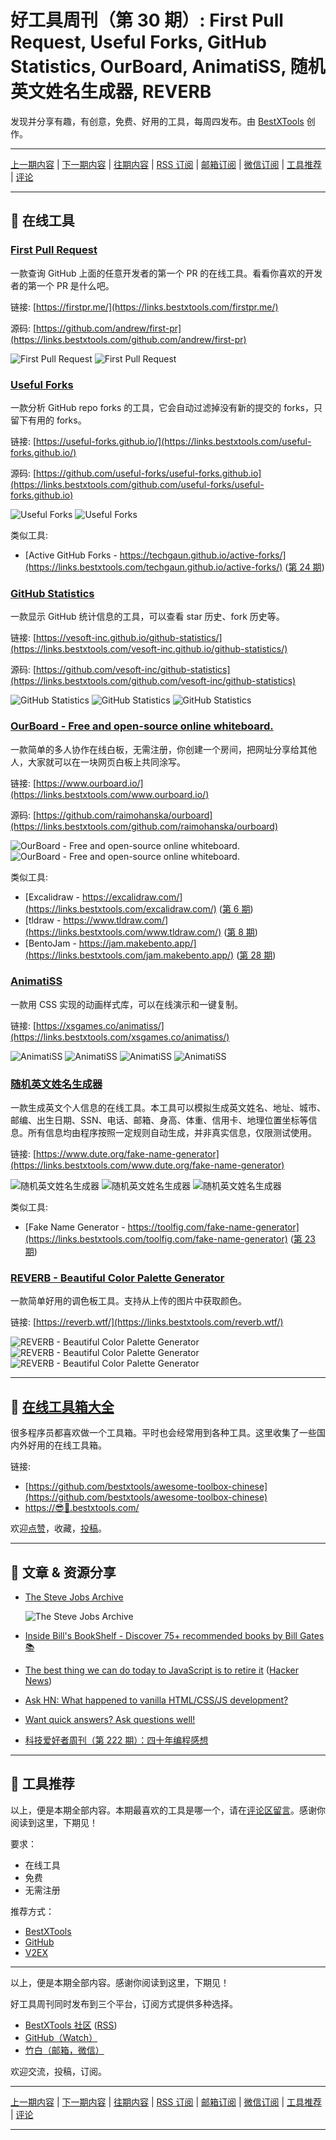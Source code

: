 # 好工具周刊（第 30 期）: First Pull Request, Useful Forks, GitHub Statistics, OurBoard, AnimatiSS, 随机英文姓名生成器, REVERB

发现并分享有趣，有创意，免费、好用的工具，每周四发布。由 [BestXTools](https://www.bestxtools.com/) 创作。

---

[上一期内容](https://github.com/bestxtools/weekly-cn/blob/main/docs/issue-29.md) | [下一期内容](https://github.com/bestxtools/weekly-cn/blob/main/docs/issue-31.md) | [往期内容](https://github.com/bestxtools/weekly-cn) | [RSS 订阅](https://discuss-cn.bestxtools.com/t/weekly) | [邮箱订阅](https://bestxtools.zhubai.love/?subscribe=1) | [微信订阅](https://discuss-cn.bestxtools.com/d/5/2) | [工具推荐](https://discuss-cn.bestxtools.com/t/tools) | [评论](https://discuss-cn.bestxtools.com/d/78/3)

---

## 🌈 在线工具

### [First Pull Request](https://links.bestxtools.com/firstpr.me/)

一款查询 GitHub 上面的任意开发者的第一个 PR 的在线工具。看看你喜欢的开发者的第一个 PR 是什么吧。

链接: [https://firstpr.me/](https://links.bestxtools.com/firstpr.me/)

源码: [https://github.com/andrew/first-pr](https://links.bestxtools.com/github.com/andrew/first-pr)

![First Pull Request](https://raw.githubusercontent.com/bestxtools/weekly-cn/main/images/2022-09-14-15-54-01.png)
![First Pull Request](https://raw.githubusercontent.com/bestxtools/weekly-cn/main/images/2022-09-14-15-54-02.png)

### [Useful Forks](https://links.bestxtools.com/useful-forks.github.io/)

一款分析 GitHub repo forks 的工具，它会自动过滤掉没有新的提交的 forks，只留下有用的 forks。

链接: [https://useful-forks.github.io/](https://links.bestxtools.com/useful-forks.github.io/)

源码: [https://github.com/useful-forks/useful-forks.github.io](https://links.bestxtools.com/github.com/useful-forks/useful-forks.github.io)

![Useful Forks](https://raw.githubusercontent.com/bestxtools/weekly-cn/main/images/2022-09-14-17-32-01.png)
![Useful Forks](https://raw.githubusercontent.com/bestxtools/weekly-cn/main/images/2022-09-14-17-32-02.png)

类似工具:

- [Active GitHub Forks - https://techgaun.github.io/active-forks/](https://links.bestxtools.com/techgaun.github.io/active-forks/) ([第 24 期](https://discuss-cn.bestxtools.com/d/64))

### [GitHub Statistics](https://links.bestxtools.com/vesoft-inc.github.io/github-statistics/)

一款显示 GitHub 统计信息的工具，可以查看 star 历史、fork 历史等。

链接: [https://vesoft-inc.github.io/github-statistics/](https://links.bestxtools.com/vesoft-inc.github.io/github-statistics/)

源码: [https://github.com/vesoft-inc/github-statistics](https://links.bestxtools.com/github.com/vesoft-inc/github-statistics)

![GitHub Statistics](https://raw.githubusercontent.com/bestxtools/weekly-cn/main/images/2022-09-15-15-28-01.png)
![GitHub Statistics](https://raw.githubusercontent.com/bestxtools/weekly-cn/main/images/2022-09-15-15-28-02.png)
![GitHub Statistics](https://raw.githubusercontent.com/bestxtools/weekly-cn/main/images/2022-09-15-15-28-03.png)

### [OurBoard - Free and open-source online whiteboard.](https://links.bestxtools.com/www.ourboard.io/)

一款简单的多人协作在线白板，无需注册，你创建一个房间，把网址分享给其他人，大家就可以在一块网页白板上共同涂写。

链接: [https://www.ourboard.io/](https://links.bestxtools.com/www.ourboard.io/)

源码: [https://github.com/raimohanska/ourboard](https://links.bestxtools.com/github.com/raimohanska/ourboard)

![OurBoard - Free and open-source online whiteboard.](https://raw.githubusercontent.com/bestxtools/weekly-cn/main/images/2022-09-15-10-47-01.png)
![OurBoard - Free and open-source online whiteboard.](https://raw.githubusercontent.com/bestxtools/weekly-cn/main/images/2022-09-15-10-47-02.png)

类似工具:

- [Excalidraw - https://excalidraw.com/](https://links.bestxtools.com/excalidraw.com/) ([第 6 期](https://discuss-cn.bestxtools.com/d/14))
- [tldraw - https://www.tldraw.com/](https://links.bestxtools.com/www.tldraw.com/) ([第 8 期](https://discuss-cn.bestxtools.com/d/22))
- [BentoJam - https://jam.makebento.app/](https://links.bestxtools.com/jam.makebento.app/) ([第 28 期](https://discuss-cn.bestxtools.com/d/76))

### [AnimatiSS](https://links.bestxtools.com/xsgames.co/animatiss/)

一款用 CSS 实现的动画样式库，可以在线演示和一键复制。

链接: [https://xsgames.co/animatiss/](https://links.bestxtools.com/xsgames.co/animatiss/)

![AnimatiSS](https://raw.githubusercontent.com/bestxtools/weekly-cn/main/images/2022-09-15-16-21-01.png)
![AnimatiSS](https://raw.githubusercontent.com/bestxtools/weekly-cn/main/images/2022-09-15-16-21-01.gif)
![AnimatiSS](https://raw.githubusercontent.com/bestxtools/weekly-cn/main/images/2022-09-15-16-21-02.gif)
![AnimatiSS](https://raw.githubusercontent.com/bestxtools/weekly-cn/main/images/2022-09-15-16-21-03.gif)

### [随机英文姓名生成器](https://links.bestxtools.com/www.dute.org/fake-name-generator)

一款生成英文个人信息的在线工具。本工具可以模拟生成英文姓名、地址、城市、邮编、出生日期、SSN、电话、邮箱、身高、体重、信用卡、地理位置坐标等信息。所有信息均由程序按照一定规则自动生成，并非真实信息，仅限测试使用。

链接: [https://www.dute.org/fake-name-generator](https://links.bestxtools.com/www.dute.org/fake-name-generator)

![随机英文姓名生成器](https://raw.githubusercontent.com/bestxtools/weekly-cn/main/images/2022-09-15-15-51-01.png)
![随机英文姓名生成器](https://raw.githubusercontent.com/bestxtools/weekly-cn/main/images/2022-09-15-15-51-02.png)
![随机英文姓名生成器](https://raw.githubusercontent.com/bestxtools/weekly-cn/main/images/2022-09-15-15-51-03.png)

类似工具:

- [Fake Name Generator - https://toolfig.com/fake-name-generator](https://links.bestxtools.com/toolfig.com/fake-name-generator) ([第 23 期](https://discuss-cn.bestxtools.com/d/61))

### [REVERB - Beautiful Color Palette Generator](https://links.bestxtools.com/reverb.wtf/)

一款简单好用的调色板工具。支持从上传的图片中获取颜色。

链接: [https://reverb.wtf/](https://links.bestxtools.com/reverb.wtf/)

![REVERB - Beautiful Color Palette Generator](https://raw.githubusercontent.com/bestxtools/weekly-cn/main/images/2022-09-15-11-28-01.png)
![REVERB - Beautiful Color Palette Generator](https://raw.githubusercontent.com/bestxtools/weekly-cn/main/images/2022-09-15-11-28-02.png)
![REVERB - Beautiful Color Palette Generator](https://raw.githubusercontent.com/bestxtools/weekly-cn/main/images/2022-09-15-11-28-03.png)

---

## 🧰 [在线工具箱大全](https://awesome-toolbox-chinese.bestxtools.com/)

很多程序员都喜欢做一个工具箱。平时也会经常用到各种工具。这里收集了一些国内外好用的在线工具箱。

链接:

- [https://github.com/bestxtools/awesome-toolbox-chinese](https://github.com/bestxtools/awesome-toolbox-chinese)
- [https://😎🧰.bestxtools.com/](https://😎🧰.bestxtools.com/)

欢迎[点赞](https://github.com/bestxtools/awesome-toolbox-chinese)，收藏，[投稿](https://github.com/bestxtools/awesome-toolbox-chinese/issues)。

---

## 🌈 文章 & 资源分享

- [The Steve Jobs Archive](https://links.bestxtools.com/stevejobsarchive.com/)

  ![The Steve Jobs Archive](https://raw.githubusercontent.com/bestxtools/weekly-cn/main/images/2022-09-15-16-31-23.png)

- [Inside Bill's BookShelf - Discover 75+ recommended books by Bill Gates 📚](https://links.bestxtools.com/insidebillsbookshelf.softr.app/)

- [The best thing we can do today to JavaScript is to retire it](https://links.bestxtools.com/www.crockford.com/qa2.html) ([Hacker News](https://links.bestxtools.com/news.ycombinator.com/item?id=32736987))

- [Ask HN: What happened to vanilla HTML/CSS/JS development?](https://links.bestxtools.com/news.ycombinator.com/item?id=32780191)

- [Want quick answers? Ask questions well!](https://links.bestxtools.com/quick-answers.kronis.dev/)

- [科技爱好者周刊（第 222 期）：四十年编程感想](https://links.bestxtools.com/www.ruanyifeng.com/blog/2022/09/weekly-issue-222.html)

---

## 🌈 工具推荐

以上，便是本期全部内容。本期最喜欢的工具是哪一个，请在[评论区留言](https://discuss-cn.bestxtools.com/d/78/3)。感谢你阅读到这里，下期见！

要求：

- 在线工具
- 免费
- 无需注册

推荐方式：

- [BestXTools](https://discuss-cn.bestxtools.com/d/8)
- [GitHub](https://github.com/bestxtools/weekly-cn/issues)
- [V2EX](https://links.bestxtools.com/www.v2ex.com/t/836201?r=BestXTools)

---

以上，便是本期全部内容。感谢你阅读到这里，下期见！

好工具周刊同时发布到三个平台，订阅方式提供多种选择。

- [BestXTools 社区](https://discuss-cn.bestxtools.com/t/weekly) ([RSS](https://discuss-cn.bestxtools.com/atom/t/weekly/discussions))
- [GitHub（Watch）](https://github.com/bestxtools/weekly-cn)
- [竹白（邮箱，微信）](https://bestxtools.zhubai.love/?subscribe=1)

欢迎交流，投稿，订阅。

---

[上一期内容](https://github.com/bestxtools/weekly-cn/blob/main/docs/issue-29.md) | [下一期内容](https://github.com/bestxtools/weekly-cn/blob/main/docs/issue-31.md) | [往期内容](https://github.com/bestxtools/weekly-cn) | [RSS 订阅](https://discuss-cn.bestxtools.com/t/weekly) | [邮箱订阅](https://bestxtools.zhubai.love/?subscribe=1) | [微信订阅](https://discuss-cn.bestxtools.com/d/5/2) | [工具推荐](https://discuss-cn.bestxtools.com/t/tools) | [评论](https://discuss-cn.bestxtools.com/d/78/3)

---
